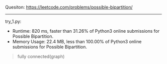 Quesiton: https://leetcode.com/problems/possible-bipartition/

---

try_1.py:
* Runtime: 820 ms, faster than 31.26% of Python3 online submissions for Possible Bipartition.
* Memory Usage: 22.4 MB, less than 100.00% of Python3 online submissions for Possible Bipartition.

> fully connected(graph)
